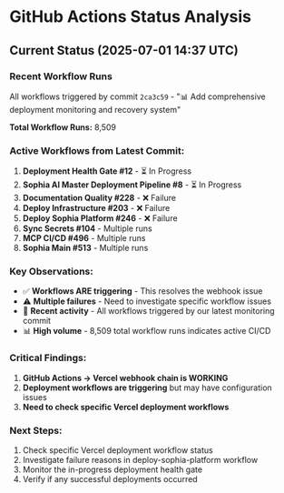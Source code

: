 # GitHub Actions Status Analysis

## Current Status (2025-07-01 14:37 UTC)

### Recent Workflow Runs
All workflows triggered by commit `2ca3c59` - "📊 Add comprehensive deployment monitoring and recovery system"

**Total Workflow Runs:** 8,509

### Active Workflows from Latest Commit:
1. **Deployment Health Gate #12** - ⏳ In Progress
2. **Sophia AI Master Deployment Pipeline #8** - ⏳ In Progress  
3. **Documentation Quality #228** - ❌ Failure
4. **Deploy Infrastructure #203** - ❌ Failure
5. **Deploy Sophia Platform #246** - ❌ Failure
6. **Sync Secrets #104** - Multiple runs
7. **MCP CI/CD #496** - Multiple runs
8. **Sophia Main #513** - Multiple runs

### Key Observations:
- ✅ **Workflows ARE triggering** - This resolves the webhook issue
- ⚠️ **Multiple failures** - Need to investigate specific workflow issues
- 🔄 **Recent activity** - All workflows triggered by our latest monitoring commit
- 📊 **High volume** - 8,509 total workflow runs indicates active CI/CD

### Critical Findings:
1. **GitHub Actions → Vercel webhook chain is WORKING** 
2. **Deployment workflows are triggering** but may have configuration issues
3. **Need to check specific Vercel deployment workflows**

### Next Steps:
1. Check specific Vercel deployment workflow status
2. Investigate failure reasons in deploy-sophia-platform workflow
3. Monitor the in-progress deployment health gate
4. Verify if any successful deployments occurred

